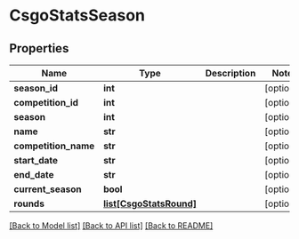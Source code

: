 # CsgoStatsSeason

## Properties
Name | Type | Description | Notes
------------ | ------------- | ------------- | -------------
**season_id** | **int** |  | [optional] 
**competition_id** | **int** |  | [optional] 
**season** | **int** |  | [optional] 
**name** | **str** |  | [optional] 
**competition_name** | **str** |  | [optional] 
**start_date** | **str** |  | [optional] 
**end_date** | **str** |  | [optional] 
**current_season** | **bool** |  | [optional] 
**rounds** | [**list[CsgoStatsRound]**](CsgoStatsRound.md) |  | [optional] 

[[Back to Model list]](../README.md#documentation-for-models) [[Back to API list]](../README.md#documentation-for-api-endpoints) [[Back to README]](../README.md)

